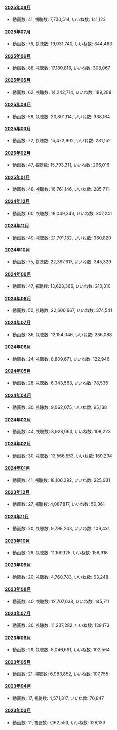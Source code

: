#### [2025年08月](videos/202508 "wikilink")

-   動画数: 41, 視聴数: 7,730,514, いいね数: 141,123

#### [2025年07月](videos/202507 "wikilink")

-   動画数: 76, 視聴数: 19,031,740, いいね数: 344,463

#### [2025年06月](videos/202506 "wikilink")

-   動画数: 88, 視聴数: 17,180,818, いいね数: 308,067

#### [2025年05月](videos/202505 "wikilink")

-   動画数: 62, 視聴数: 14,242,714, いいね数: 189,288

#### [2025年04月](videos/202504 "wikilink")

-   動画数: 58, 視聴数: 20,891,114, いいね数: 338,164

#### [2025年03月](videos/202503 "wikilink")

-   動画数: 72, 視聴数: 15,472,902, いいね数: 281,152

#### [2025年02月](videos/202502 "wikilink")

-   動画数: 47, 視聴数: 15,793,311, いいね数: 296,016

#### [2025年01月](videos/202501 "wikilink")

-   動画数: 48, 視聴数: 16,761,146, いいね数: 285,711

#### [2024年12月](videos/202412 "wikilink")

-   動画数: 60, 視聴数: 18,049,343, いいね数: 307,241

#### [2024年11月](videos/202411 "wikilink")

-   動画数: 49, 視聴数: 21,791,132, いいね数: 380,820

#### [2024年10月](videos/202410 "wikilink")

-   動画数: 75, 視聴数: 22,397,617, いいね数: 345,329

#### [2024年09月](videos/202409 "wikilink")

-   動画数: 47, 視聴数: 13,628,366, いいね数: 210,310

#### [2024年08月](videos/202408 "wikilink")

-   動画数: 50, 視聴数: 22,600,967, いいね数: 374,541

#### [2024年07月](videos/202407 "wikilink")

-   動画数: 36, 視聴数: 12,154,046, いいね数: 236,088

#### [2024年06月](videos/202406 "wikilink")

-   動画数: 24, 視聴数: 8,809,671, いいね数: 122,946

#### [2024年05月](videos/202405 "wikilink")

-   動画数: 28, 視聴数: 6,343,563, いいね数: 78,536

#### [2024年04月](videos/202404 "wikilink")

-   動画数: 30, 視聴数: 9,062,075, いいね数: 95,138

#### [2024年03月](videos/202403 "wikilink")

-   動画数: 44, 視聴数: 8,928,663, いいね数: 108,223

#### [2024年02月](videos/202402 "wikilink")

-   動画数: 30, 視聴数: 13,566,553, いいね数: 169,294

#### [2024年01月](videos/202401 "wikilink")

-   動画数: 41, 視聴数: 18,106,392, いいね数: 225,931

#### [2023年12月](videos/202312 "wikilink")

-   動画数: 27, 視聴数: 4,087,817, いいね数: 50,361

#### [2023年11月](videos/202311 "wikilink")

-   動画数: 20, 視聴数: 9,798,203, いいね数: 109,431

#### [2023年10月](videos/202310 "wikilink")

-   動画数: 28, 視聴数: 11,109,125, いいね数: 156,918

#### [2023年09月](videos/202309 "wikilink")

-   動画数: 20, 視聴数: 4,760,783, いいね数: 63,248

#### [2023年08月](videos/202308 "wikilink")

-   動画数: 40, 視聴数: 12,707,038, いいね数: 145,711

#### [2023年07月](videos/202307 "wikilink")

-   動画数: 30, 視聴数: 11,237,282, いいね数: 139,173

#### [2023年06月](videos/202306 "wikilink")

-   動画数: 29, 視聴数: 8,046,691, いいね数: 102,564

#### [2023年05月](videos/202305 "wikilink")

-   動画数: 21, 視聴数: 6,983,852, いいね数: 107,755

#### [2023年04月](videos/202304 "wikilink")

-   動画数: 17, 視聴数: 4,571,317, いいね数: 70,847

#### [2023年03月](videos/202303 "wikilink")

-   動画数: 11, 視聴数: 7,192,553, いいね数: 128,133

